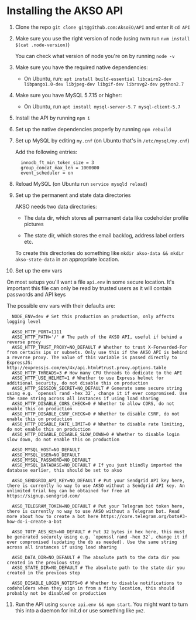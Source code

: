 # Installing the AKSO API

1. Clone the repo `git clone git@github.com:AksoEO/API` and enter it `cd API`

2. Make sure you use the right version of node (using nvm run `nvm install $(cat .node-version)`)

   You can check what version of node you're on by running `node -v`

3. Make sure you have the required native dependencies:

   - On Ubuntu, run: `apt install build-essential libcairo2-dev libpango1.0-dev libjpeg-dev libgif-dev librsvg2-dev python2.7`

4. Make sure you have MySQL 5.7.15 or higher:

   - On Ubuntu, run `apt install mysql-server-5.7 mysql-client-5.7`

5. Install the API by running `npm i`

6. Set up the native dependencies properly by running `npm rebuild`

7. Set up MySQL by editing `my.cnf` (on Ubuntu that's in `/etc/mysql/my.cnf`)

   Add the following entries:
   ```
     innodb_ft_min_token_size = 3
     group_concat_max_len = 1000000
     event_scheduler = on
   ```

8. Reload MySQL (on Ubuntu run `service mysqld reload`)

9. Set up the permanent and state data directories

   AKSO needs two data directories:

   - The data dir, which stores all permanent data like codeholder profile pictures

   - The state dir, which stores the email backlog, address label orders etc.

   To create this directories do something like `mkdir akso-data && mkdir akso-state-data` in an appropriate location.

10. Set up the env vars

   On most setups you'll want a file `api.env` in some secure location. It's important this file can only be read by trusted users as it will contain passwords and API keys

   The possible env vars with their defaults are: 

   ```
     NODE_ENV=dev # Set this production on production, only affects logging level

     AKSO_HTTP_PORT=1111
     AKSO_HTTP_PATH='/' # The path of the AKSO API, useful if behind a reverse proxy
     AKSO_HTTP_TRUST_PROXY=NO_DEFAULT # Whether to trust X-Forwarded-For from certains ips or subnets. Only use this if the AKSO API is behind a reverse proxy. The value of this variable is passed directly to ExpressJS: http://expressjs.com/en/4x/api.html#trust.proxy.options.table
     AKSO_HTTP_THREADS=3 # How many CPU threads to dedicate to the API
     AKSO_HTTP_USE_HELMET=1 # Whether to use Express helmet for additional security, do not disable this on production
     AKSO_HTTP_SESSION_SECRET=NO_DEFAULT # Generate some secure string using e.g. `openssl rand -hex 32`, change it if ever compromised. Use the same string across all instances if using load sharing
     AKSO_HTTP_DISABLE_CORS_CHECK=0 # Whether to allow CORS, do not enable this on production
     AKSO_HTTP_DISABLE_CSRF_CHECK=0 # Whether to disable CSRF, do not enable this on production
     AKSO_HTTP_DISABLE_RATE_LIMIT=0 # Whether to disable rate limiting, do not enable this on production
     AKSO_HTTP_DISABLE_DISABLE_SLOW_DOWN=0 # Whether to disable login slow down, do not enable this on production

     AKSO_MYSQL_HOST=NO_DEFAULT
     AKSO_MYSQL_USER=NO_DEFAULT
     AKSO_MYSQL_PASSWORD=NO_DEFAULT
     AKSO_MYSQL_DATABASE=NO_DEFAULT # If you just blindly imported the database earlier, this should be set to akso

     AKSO_SENDGRID_API_KEY=NO_DEFAULT # Put your Sendgrid API key here, there is currently no way to use AKSO without a Sendgrid API key. An unlimited trial key can be obtained for free at https://signup.sendgrid.com/

     AKSO_TELEGRAM_TOKEN=NO_DEFAULT # Put your Telegram bot token here, there is currently no way to use AKSO without a Telegram bot. Read more about how to create a bot here https://core.telegram.org/bots#3-how-do-i-create-a-bot

     AKSO_TOTP_AES_KEY=NO_DEFAULT # Put 32 bytes in hex here, this must be generated securely using e.g. `openssl rand -hex 32`, change it if ever compromised (updating the db as needed). Use the same string across all instances if using load sharing

     AKSO_DATA_DIR=NO_DEFAULT # The absolute path to the data dir you created in the previous step
     AKSO_STATE_DIR=NO_DEFAULT # The absolute path to the state dir you created in the previous step

     AKSO_DISABLE_LOGIN_NOTIFS=0 # Whether to disable notifications to codeholders when they sign in from a fishy location, this should probably not be disabled on production
   ```

11. Run the API using `source api.env && npm start`. You might want to turn this into a daemon for init.d or use something like `pm2`.
